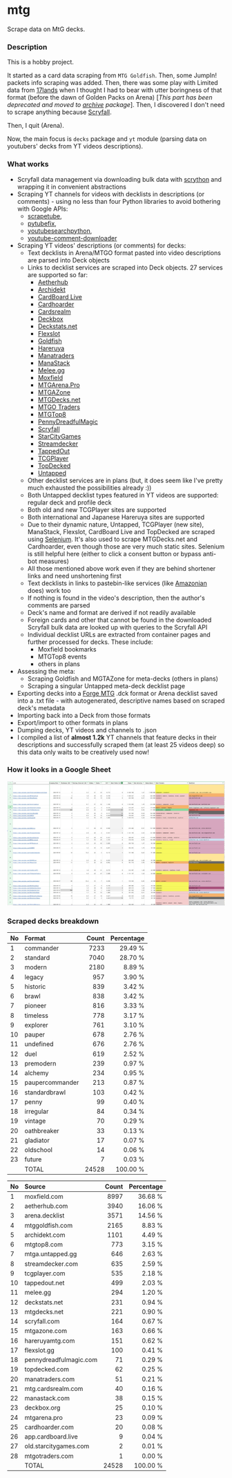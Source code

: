 # mtg
Scrape data on MtG decks.

### Description

This is a hobby project.

It started as a card data scraping from `MTG Goldfish`. Then, some JumpIn! packets info scraping 
was added. Then, there was some play with Limited data from [17lands](https://www.17lands.com) when 
I thought I had to bear with utter boringness of that format (before the dawn of Golden Packs on 
Arena) [_This part has been deprecated and moved to [archive](https://github.com/z33kz33k/mtg/tree/2d5eb0c758953d38ac51840ed3e49c2c25b4fe91/mtgcards/archive) package_]. Then, I discovered I 
don't need to scrape anything because [Scryfall](https://scryfall.com).

Then, I quit (Arena).

Now, the main focus is `decks` package and `yt` module (parsing data on youtubers' decks from YT videos 
descriptions).

### What works

* Scryfall data management via downloading bulk data with 
  [scrython](https://github.com/NandaScott/Scrython) and wrapping it in convenient abstractions
* Scraping YT channels for videos with decklists in descriptions (or comments) - using no less than 
  four Python libraries to avoid bothering with Google APIs: 
    * [scrapetube](https://github.com/dermasmid/scrapetube),
    * [pytubefix](https://github.com/JuanBindez/pytubefix),
    * [youtubesearchpython](https://github.com/alexmercerind/youtube-search-python), 
    * [youtube-comment-downloader](https://github.com/egbertbouman/youtube-comment-downloader) 
* Scraping YT videos' descriptions (or comments) for decks:    
    * Text decklists in Arena/MTGO format pasted into video descriptions are parsed into Deck objects
    * Links to decklist services are scraped into Deck objects. 27 services are supported so far:
        * [Aetherhub](https://aetherhub.com)
        * [Archidekt](https://archidekt.com)
        * [CardBoard Live](https://cardboard.live)
        * [Cardhoarder](https://www.cardhoarder.com)
        * [Cardsrealm](https://mtg.cardsrealm.com/en-us/)
        * [Deckbox](https://deckbox.org)
        * [Deckstats.net](https://deckstats.net)
        * [Flexslot](https://flexslot.gg)
        * [Goldfish](https://www.mtggoldfish.com)
        * [Hareruya](https://www.hareruyamtg.com/en/)
        * [Manatraders](https://www.manatraders.com)
        * [ManaStack](https://manastack.com/home)
        * [Melee.gg](https://melee.gg)
        * [Moxfield](https://www.moxfield.com)
        * [MTGArena.Pro](https://mtgarena.pro)
        * [MTGAZone](https://mtgazone.com)
        * [MTGDecks.net](https://mtgdecks.net)
        * [MTGO Traders](https://www.mtgotraders.com/store/index.html)
        * [MTGTop8](https://mtgtop8.com/index)
        * [PennyDreadfulMagic](https://pennydreadfulmagic.com)
        * [Scryfall](https://scryfall.com)
        * [StarCityGames](https://starcitygames.com)
        * [Streamdecker](https://www.streamdecker.com/landing)
        * [TappedOut](https://tappedout.net)
        * [TCGPlayer](https://infinite.tcgplayer.com)
        * [TopDecked](https://www.topdecked.com)
        * [Untapped](https://mtga.untapped.gg) 
    * Other decklist services are in plans (but, it does seem like I've pretty much exhausted the 
      possibilities already :))
    * Both Untapped decklist types featured in YT videos are supported: regular deck and profile deck
    * Both old and new TCGPlayer sites are supported
    * Both international and Japanese Hareruya sites are supported 
    * Due to their dynamic nature, Untapped, TCGPlayer (new site), ManaStack, Flexslot, CardBoard Live 
      and TopDecked are scraped using [Selenium](https://github.com/SeleniumHQ/Selenium). It's also used to scrape MTGDecks.net and 
      Cardhoarder, even though those are very much static sites. Selenium is still helpful here 
      (either to click a consent button or bypass anti-bot measures)
    * All those mentioned above work even if they are behind shortener links and need unshortening first
    * Text decklists in links to pastebin-like services (like [Amazonian](https://www.youtube.com/@Amazonian) does) work too
    * If nothing is found in the video's description, then the author's comments are parsed
    * Deck's name and format are derived if not readily available
    * Foreign cards and other that cannot be found in the downloaded Scryfall bulk data are looked 
      up with queries to the Scryfall API
    * Individual decklist URLs are extracted from container pages and further processed for decks. 
      These include:
        * Moxfield bookmarks
        * MTGTop8 events
        * others in plans
* Assessing the meta:
    * Scraping Goldfish and MGTAZone for meta-decks (others in plans)
    * Scraping a singular Untapped meta-deck decklist page
* Exporting decks into a [Forge MTG](https://github.com/Card-Forge/forge) .dck format or Arena 
  decklist saved into a .txt file - with autogenerated, descriptive names based on scraped deck's 
  metadata
* Importing back into a Deck from those formats
* Export/import to other formats in plans
* Dumping decks, YT videos and channels to .json
* I compiled a list of **almost 1.2k** YT channels that feature decks in their descriptions and successfully 
  scraped them (at least 25 videos deep) so this data only waits to be creatively used now!

### How it looks in a Google Sheet
![Most popular channels](assets/channels.jpg)

### Scraped decks breakdown
| No | Format | Count | Percentage |
|:---|:-----|------:|-----------:|
| 1  | commander       | 7233 |    29.49 % |
| 2  | standard        | 7040 |    28.70 % |
| 3  | modern          | 2180 |     8.89 % |
| 4  | legacy          |  957 |     3.90 % |
| 5  | historic        |  839 |     3.42 % |
| 6  | brawl           |  838 |     3.42 % |
| 7  | pioneer         |  816 |     3.33 % |
| 8  | timeless        |  778 |     3.17 % |
| 9  | explorer        |  761 |     3.10 % |
| 10 | pauper          |  678 |     2.76 % |
| 11 | undefined       |  676 |     2.76 % |
| 12 | duel            |  619 |     2.52 % |
| 13 | premodern       |  239 |     0.97 % |
| 14 | alchemy         |  234 |     0.95 % |
| 15 | paupercommander |  213 |     0.87 % |
| 16 | standardbrawl   |  103 |     0.42 % |
| 17 | penny           |   99 |     0.40 % |
| 18 | irregular       |   84 |     0.34 % |
| 19 | vintage         |   70 |     0.29 % |
| 20 | oathbreaker     |   33 |     0.13 % |
| 21 | gladiator       |   17 |     0.07 % |
| 22 | oldschool       |   14 |     0.06 % |
| 23 | future          |    7 |     0.03 % |
|  | TOTAL           | 24528 | 100.00 %|

| No | Source | Count | Percentage |
|:---|:-----|------:|-----------:|
| 1  | moxfield.com           | 8997 |    36.68 % |
| 2  | aetherhub.com          | 3940 |    16.06 % |
| 3  | arena.decklist         | 3571 |    14.56 % |
| 4  | mtggoldfish.com        | 2165 |     8.83 % |
| 5  | archidekt.com          | 1101 |     4.49 % |
| 6  | mtgtop8.com            |  773 |     3.15 % |
| 7  | mtga.untapped.gg       |  646 |     2.63 % |
| 8  | streamdecker.com       |  635 |     2.59 % |
| 9  | tcgplayer.com          |  535 |     2.18 % |
| 10 | tappedout.net          |  499 |     2.03 % |
| 11 | melee.gg               |  294 |     1.20 % |
| 12 | deckstats.net          |  231 |     0.94 % |
| 13 | mtgdecks.net           |  221 |     0.90 % |
| 14 | scryfall.com           |  164 |     0.67 % |
| 15 | mtgazone.com           |  163 |     0.66 % |
| 16 | hareruyamtg.com        |  151 |     0.62 % |
| 17 | flexslot.gg            |  100 |     0.41 % |
| 18 | pennydreadfulmagic.com |   71 |     0.29 % |
| 19 | topdecked.com          |   62 |     0.25 % |
| 20 | manatraders.com        |   51 |     0.21 % |
| 21 | mtg.cardsrealm.com     |   40 |     0.16 % |
| 22 | manastack.com          |   38 |     0.15 % |
| 23 | deckbox.org            |   25 |     0.10 % |
| 24 | mtgarena.pro           |   23 |     0.09 % |
| 25 | cardhoarder.com        |   20 |     0.08 % |
| 26 | app.cardboard.live     |    9 |     0.04 % |
| 27 | old.starcitygames.com  |    2 |     0.01 % |
| 28 | mtgotraders.com        |    1 |     0.00 % |
|  | TOTAL                  | 24528 | 100.00 %|

